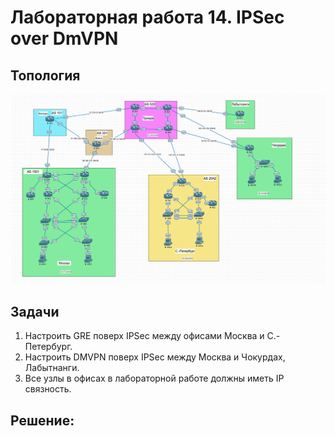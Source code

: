 ﻿<h1> Лабораторная работа 14. IPSec over DmVPN </h1> 

<h2> Топология </h2>
<img src=https://github.com/Avasekho/otus-networks-pro/blob/main/labs/lab14/topology-lab14.png>

<h2> Задачи </h2>

<ol>
  <li> Настроить GRE поверх IPSec между офисами Москва и С.-Петербург. </li>
  <li> Настроить DMVPN поверх IPSec между Москва и Чокурдах, Лабытнанги. </li>
  <li> Все узлы в офисах в лабораторной работе должны иметь IP связность. </li>

</ol>

<h2> Решение: </h2>
